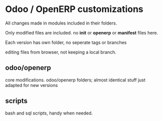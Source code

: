 Odoo / OpenERP customizations
=============================
All changes made in modules included in their folders. 

Only modified files are included. no __init__ or __openerp__ or __manifest__ files here.

Each version has own folder, no seperate tags or branches

editing files from browser, not keeping a local branch.

odoo/openerp
------------
core modifications. odoo/openerp folders; almost identical stuff just adapted for new versions

scripts
-------
bash and sql scripts, handy when needed.
